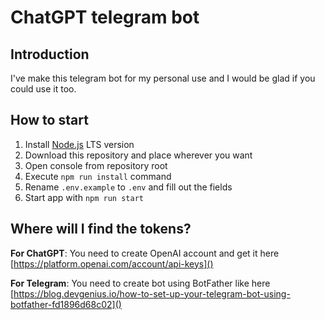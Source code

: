 # ChatGPT telegram bot

## Introduction
I've make this telegram bot for my personal use and I would be glad if you could use it too.

## How to start
1. Install [Node.js](https://nodejs.org/en/) LTS version 
2. Download this repository and place wherever you want
3. Open console from repository root
4. Execute `npm run install` command
5. Rename `.env.example` to `.env` and fill out the fields
6. Start app with `npm run start`

## Where will I find the tokens?
**For ChatGPT**: You need to create OpenAI account and get it here [https://platform.openai.com/account/api-keys]()

**For Telegram**: You need to create bot using BotFather like here [https://blog.devgenius.io/how-to-set-up-your-telegram-bot-using-botfather-fd1896d68c02]()
